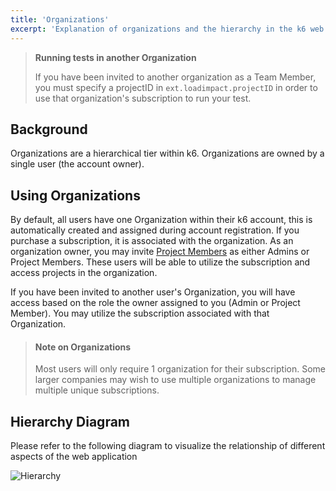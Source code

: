 ```yaml
---
title: 'Organizations'
excerpt: 'Explanation of organizations and the hierarchy in the k6 web app'
---
```



> **Running tests in another Organization**
> 
> If you have been invited to another organization as a Team Member, you must specify a projectID in `ext.loadimpact.projectID` in order to use that organization's subscription to run your test.

## Background

Organizations are a hierarchical tier within k6. Organizations are owned by a single user (the account owner).

## Using Organizations

By default, all users have one Organization within their k6 account, this is automatically created and assigned during account registration. If you purchase a subscription, it is associated with the organization. As an organization owner, you may invite [Project Members](/cloud/project-and-team-management/project-members) as either Admins or Project Members. These users will be able to utilize the subscription and access projects in the organization.

If you have been invited to another user's Organization, you will have access based on the role the owner assigned to you (Admin or Project Member). You may utilize the subscription associated with that Organization.

> #### Note on Organizations
>
> Most users will only require 1 organization for their subscription. Some larger companies may wish to use multiple organizations to manage multiple unique subscriptions.

## Hierarchy Diagram

Please refer to the following diagram to visualize the relationship of different aspects of the web application

![Hierarchy](./images/01-Organizations/organization-hierarchy-diagram.png)
